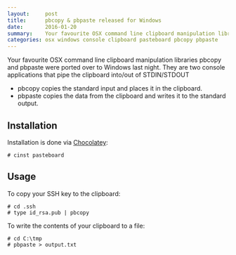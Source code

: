 ```yaml
---
layout:     post
title:      pbcopy & pbpaste released for Windows
date:       2016-01-20
summary:    Your favourite OSX command line clipboard manipulation libraries pbcopy and pbpaste are now available on Windows.
categories: osx windows console clipboard pasteboard pbcopy pbpaste
---
```


Your favourite OSX command line clipboard manipulation libraries pbcopy and pbpaste were ported over to Windows last night. They are two console applications that pipe the clipboard into/out of STDIN/STDOUT

* pbcopy copies the standard input and places it in the clipboard.
* pbpaste copies the data from the clipboard and writes it to the standard output.

## Installation

Installation is done via [Chocolatey](https://chocolatey.org/packages/pasteboard):

    # cinst pasteboard

## Usage

To copy your SSH key to the clipboard:

    # cd .ssh
    # type id_rsa.pub | pbcopy

To write the contents of your clipboard to a file:

    # cd C:\tmp
    # pbpaste > output.txt
